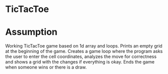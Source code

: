 # TicTacToe

# Assumption

Working TicTacToe game based on 1d array and loops.
Prints an empty grid at the beginning of the game.
Creates a game loop where the program asks the user to enter the cell coordinates, analyzes the move for correctness and shows a grid with the changes if everything is okay.
Ends the game when someone wins or there is a draw.
